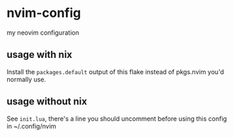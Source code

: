 # nvim-config

my neovim configuration

## usage with nix

Install the ``packages.default`` output of this flake instead of pkgs.nvim
you'd normally use.

## usage without nix

See ``init.lua``, there's a line you should uncomment before using this config
in ~/.config/nvim
